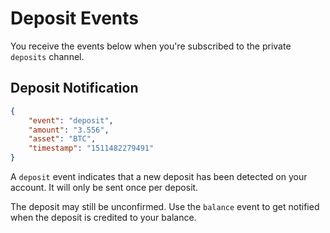 # Deposit Events

You receive the events below when you're subscribed to the private `deposits` channel.

## Deposit Notification

```json
{
	"event": "deposit",
	"amount": "3.556",
	"asset": "BTC",
	"timestamp": "1511482279491"
}
```

A `deposit` event indicates that a new deposit has been detected on your account. It will only be sent once per deposit.

The deposit may still be unconfirmed. Use the `balance` event to get notified when the deposit is credited to your balance.